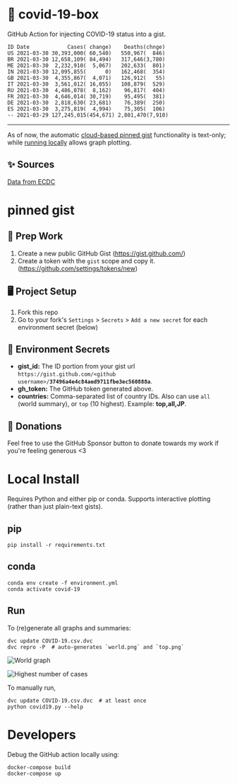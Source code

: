 # 🏥 covid-19-box

GitHub Action for injecting COVID-19 status into a gist.

```
ID Date            Cases( change)    Deaths(chnge)
US 2021-03-30 30,393,000( 60,540)   550,967(  846)
BR 2021-03-30 12,658,109( 84,494)   317,646(3,780)
ME 2021-03-30  2,232,910(  5,067)   202,633(  801)
IN 2021-03-30 12,095,855(      0)   162,468(  354)
GB 2021-03-30  4,355,867(  4,071)   126,912(   55)
IT 2021-03-30  3,561,012( 16,055)   108,879(  529)
RU 2021-03-30  4,486,078(  8,162)    96,817(  404)
FR 2021-03-30  4,646,014( 30,719)    95,495(  381)
DE 2021-03-30  2,818,630( 23,681)    76,389(  250)
ES 2021-03-30  3,275,819(  4,994)    75,305(  106)
-- 2021-03-29 127,245,015(454,671) 2,801,470(7,910)
```

---

As of now, the automatic [cloud-based pinned gist](#pinned-gist) functionality is text-only;
while [running locally](#local-install) allows graph plotting.

## ✨ Sources

[Data from ECDC](https://www.ecdc.europa.eu/en/publications-data/download-todays-data-geographic-distribution-covid-19-cases-worldwide)

# pinned gist

## 🎒 Prep Work
1. Create a new public GitHub Gist (https://gist.github.com/)
1. Create a token with the `gist` scope and copy it. (https://github.com/settings/tokens/new)

## 🖥 Project Setup
1. Fork this repo
1. Go to your fork's `Settings` > `Secrets` > `Add a new secret` for each environment secret (below)

## 🤫 Environment Secrets
- **gist_id:** The ID portion from your gist url `https://gist.github.com/<github username>/`**`37496a4e4c84aed9711fbe3ec560888a`**.
- **gh_token:** The GitHub token generated above.
- **countries:** Comma-separated list of country IDs. Also can use `all` (world summary), or `top` (10 highest). Example: **top,all,JP**.

## 💸 Donations

Feel free to use the GitHub Sponsor button to donate towards my work if you're feeling generous <3

# Local Install

Requires Python and either pip or conda. Supports interactive plotting (rather than just plain-text gists).

## pip

```
pip install -r requirements.txt
```

## conda

```
conda env create -f environment.yml
conda activate covid-19
```

## Run

To (re)generate all graphs and summaries:

```
dvc update COVID-19.csv.dvc
dvc repro -P  # auto-generates `world.png` and `top.png`
```

![World graph](world.png)

![Highest number of cases](top.png)

To manually run,

```
dvc update COVID-19.csv.dvc  # at least once
python covid19.py --help
```

# Developers

Debug the GitHub action locally using:

```
docker-compose build
docker-compose up
```
